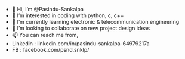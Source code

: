 - 👋 Hi, I’m @Pasindu-Sankalpa
- 👀 I’m interested in coding with python, c, c++
- 🌱 I’m currently learning electronic & telecommunication engineering
- 💞️ I’m looking to collaborate on new project design ideas
- 📫 You can reach me from,
- Linkedin : linkedin.com/in/pasindu-sankalpa-64979217a
- FB : facebook.com/psnd.snklp/

<!---
Pasindu-Sankalpa/Pasindu-Sankalpa is a ✨ special ✨ repository because its `README.md` (this file) appears on your GitHub profile.
You can click the Preview link to take a look at your changes.
--->
